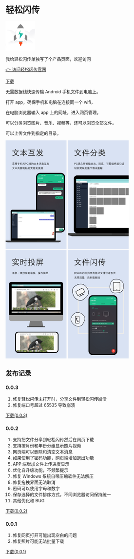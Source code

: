 # 轻松闪传

![image](./img/ic_fft.png)

我给轻松闪传单独写了个产品页面，欢迎访问

[👉 访问轻松闪传官网](https://www.wlitiao.com)

<a class="download-btn" href="https://www.wlitiao.com"><i class="fa fa-android"></i> 下载</a>

无需数据线快速传输 Android 手机文件到电脑上。

打开 app，确保手机和电脑在连接同一个 wifi，

在电脑浏览器输入 app 上的网址，进入网页管理。

可以分类浏览图片、音乐、视频等，还可以浏览全部文件。

可以上传文件到指定的目录。

<img src="./img/广告图-文本互发.png" width="200px" height="auto"/>
<img src="./img/广告图-文件分类.png" width="200px" height="auto"/>
<img src="./img/广告图-支持投屏.png" width="200px" height="auto"/>
<img src="./img/广告图-轻松闪传.png" width="200px" height="auto"/>

## 发布记录

### 0.0.3

1. 修复轻松闪传未打开时，分享文件到轻松闪传崩溃
2. 修复端口号超过 65535 导致崩溃

<a class="download-btn" href="http://d.apptor.me/FFT/4.2.2/FastFileTransfer-sourceRelease-4.2.2-build65.apk"><i class="fa fa-android"></i> 下载(0.0.3)</a>

### 0.0.2

1. 支持把文件分享到轻松闪传然后在网页下载
2. 支持按月份和年份分组显示照片视频
3. 网页端可以删除和清空文本消息
4. 如果使用了密码功能，网页端增加退出功能
5. APP 端增加文件上传进度显示
6. 优化自升级功能，不频繁提示
7. 修复 Windows 系统自带压缩软件无法解压
8. 修复拖拽界面无法取消
9. 密码可以使用字母和数字
10. 保存选择的文件排序方式，不同浏览器访问保持统一
11. 其他优化和 BUG

<a class="download-btn" href="http://d.apptor.me/FFT/4.2.1/FastFileTransfer-sourceRelease-4.2.1-build64.apk"><i class="fa fa-android"></i> 下载(0.0.2)</a>

### 0.0.1

1. 修复网页打开可能出现空白的问题
2. 修复照片可能无法批量下载

<a class="download-btn" href="http://d.apptor.me/FFT/4.1.9/FastFileTransfer-sourceRelease-4.1.9-build62.apk"><i class="fa fa-android"></i> 下载(0.0.1)</a>

